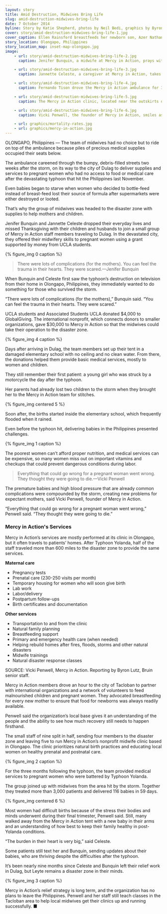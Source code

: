 ```yaml
---
layout: story
title: Amid Destruction, Midwives Bring Life
slug: amid-destruction-midwives-bring-life
date: 7 October 2014
byline: Story by Katie Shepherd, photos by Neil Bedi, graphics by Byron Lutz
cover: story/amid-destruction-midwives-bring-life-1.jpg
cover_caption: Ellen Rainsford breastfeeds her newborn son, Azer Nathaniel Rainsford, two hours after his birth. Ellen Rainsford was supported through her pregnancy and childbirth by Mercy in Action, a Filipino nonprofit.
story_location: Olongapo, Philippines
story_location_map: inset-map-olongapo.jpg
image:
    - url: story/amid-destruction-midwives-bring-life-2.jpg
      caption: Jenifer Bunquin, a midwife at Mercy in Action, prays with Loida Sison, an expectant mother, after a routine check-up. Mercy in Action provided prenatal care, childbirth support and general medical services in the disaster zone.  

    - url: story/amid-destruction-midwives-bring-life-3.jpg
      caption: Jannette Celeste, a caregiver at Mercy in Action, takes a patient’s blood pressure during a standard prenatal screening. High blood pressure is a common complication among pregnant women in the Philippines, but proper preventative care can help reduce risks during labor.

    - url: story/amid-destruction-midwives-bring-life-4.jpg
      caption: Fernando Tison drove the Mercy in Action ambulance for 36 hours to bring crucial medical supplies to the disaster zone after Typhoon Yolanda devastated the island of Leyte.

    - url: story/amid-destruction-midwives-bring-life-5.jpg
      caption: The Mercy in Action clinic, located near the outskirts of Olongapo, Philippines, provides free care to expectant mothers and babies at any time of the day or night.

    - url: story/amid-destruction-midwives-bring-life-6.jpg
      caption: Vicki Penwell, the founder of Mercy in Action, smiles as she describes the happy memories from her team’s trip to Tacloban to aid mothers and children who had lived through the typhoon.

    - url: graphics/mortality-rates.jpg
    - url: graphics/mercy-in-action.jpg
---
```


OLONGAPO, Philippines — The team of midwives had no choice but to ride on top of the ambulance because piles of precious medical supplies occupied their seats below. 

The ambulance careened through the bumpy, debris-filled streets two weeks after the storm, on its way to the city of Dulag to deliver supplies and services to pregnant women who had no access to food or medical care after the devastating typhoon that hit the Philippines last November. 

Even babies began to starve when women who decided to bottle-feed instead of breast-feed lost their source of formula after supermarkets were either destroyed or looted.

That’s why the group of midwives was headed to the disaster zone with supplies to help mothers and children. 

Jenifer Bunquin and Jannette Celeste dropped their everyday lives and missed Thanksgiving with their children and husbands to join a small group of Mercy in Action staff members traveling to Dulag. In the devastated city, they offered their midwifery skills to pregnant women using a grant supported by money from UCLA students.

{% figure_img 0 caption %}

<blockquote>There were lots of complications (for the mothers). You can feel the trauma in their hearts. They were scared.<span class="blockquote-attribution">—Jenifer Bunquin</span></blockquote>

When Bunquin and Celeste first saw the typhoon’s destruction on television from their home in Olongapo, Philippines, they immediately wanted to do something for those who survived the storm.

“There were lots of complications (for the mothers),” Bunquin said. “You can feel the trauma in their hearts. They were scared.” 

UCLA students and Associated Students UCLA donated $4,000 to GlobalGiving. The international nonprofit, which connects donors to smaller organizations, gave $30,000 to Mercy in Action so that the midwives could take their operation to the disaster zone.  

{% figure_img 4 caption %}

Days after arriving in Dulag, the team members set up their tent in a damaged elementary school with no ceiling and no clean water. From there, the donations helped them provide basic medical services, mostly to women and children. 

They still remember their first patient: a young girl who was struck by a motorcycle the day after the typhoon. 

Her parents had already lost two children to the storm when they brought her to the Mercy in Action team for stitches.

{% figure_img centered 5 %}

Soon after, the births started inside the elementary school, which frequently flooded when it rained.

Even before the typhoon hit, delivering babies in the Philippines presented challenges. 

{% figure_img 1 caption %}

The poorest women can’t afford proper nutrition, and medical services can be expensive, so many women miss out on important vitamins and checkups that could prevent dangerous conditions during labor. 

<blockquote>Everything that could go wrong for a pregnant woman went wrong. They thought they were going to die.<span class="blockquote-attribution">—Vicki Penwell</span></blockquote>

The premature babies and high blood pressure that are already common complications were compounded by the storm, creating new problems for expectant mothers, said Vicki Penwell, founder of Mercy in Action.

“Everything that could go wrong for a pregnant woman went wrong,” Penwell said. “They thought they were going to die.”

<div class="infobox full-width">
<h3>Mercy in Action's Services</h3>
<p>Mercy in Action’s services are mostly performed at its clinic in Olongapo, but it often travels to patients’ homes. After Typhoon Yolanda, half of the staff traveled more than 600 miles to the disaster zone to provide the same services.</p>
<strong>Maternal care</strong>
<ul>
<li>Pregnancy tests</li>
<li>Prenatal care (230-250 visits per month)</li>
<li>Temporary housing for women who will soon give birth</li>
<li>Lab work</li>
<li>Labor/delivery</li>
<li>Postpartum follow-ups</li>
<li>Birth certificates and documentation</li>
</ul>

<strong>Other services</strong>
<ul>
<li>Transportation to and from the clinic</li>
<li>Natural family planning</li>
<li>Breastfeeding support</li>
<li>Primary and emergency health care (when needed)</li>
<li>Helping rebuild homes after fires, floods, storms and other natural disasters</li>
<li>Midwife trainings</li>
<li>Natural disaster response classes</li>
</ul>

<span class="source">SOURCE: Vicki Penwell, Mercy in Action. Reporting by Byron Lutz, Bruin senior staff.</span>
</div>

Mercy in Action members drove an hour to the city of Tacloban to partner with international organizations and a network of volunteers to feed malnourished children and pregnant women. They advocated breastfeeding for every new mother to ensure that food for newborns was always readily available.

Penwell said the organization’s local base gives it an understanding of the people and the ability to see how much recovery still needs to happen firsthand. 

The small staff of nine split in half, sending four members to the disaster zone and leaving five to run Mercy in Action’s nonprofit midwife clinic based in Olongapo. The clinic prioritizes natural birth practices and educating local women on healthy prenatal and postnatal care. 

{% figure_img 2 caption %}

For the three months following the typhoon, the team provided medical services to pregnant women who were battered by Typhoon Yolanda.

The group joined up with midwives from the area hit by the storm. Together they treated more than 3,000 patients and delivered 116 babies in 59 days.

{% figure_img centered 6 %}

Most women had difficult births because of the stress their bodies and minds underwent during their final trimester, Penwell said. Still, many walked away from the Mercy in Action tent with a new baby in their arms and an understanding of how best to keep their family healthy in post-Yolanda conditions.

“The burden in their heart is very big,” said Celeste.

Some patients still text her and Bunquin, sending updates about their babies, who are thriving despite the difficulties after the typhoon. 

It’s been nearly nine months since Celeste and Bunquin left their relief work in Dulag, but Leyte remains a disaster zone in their minds.

{% figure_img 3 caption %}

Mercy in Action’s relief strategy is long term, and the organization has no plans to leave the Philippines. Penwell and her staff still teach classes in the Tacloban area to help local midwives get their clinics up and running successfully. ■
